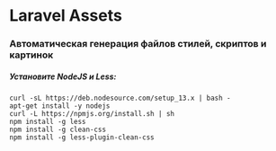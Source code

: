 # Laravel Assets

### Автоматическая генерация файлов стилей, скриптов и картинок
 
##### Установите NodeJS и Less:
 
~~~
curl -sL https://deb.nodesource.com/setup_13.x | bash -
apt-get install -y nodejs
curl -L https://npmjs.org/install.sh | sh
npm install -g less
npm install -g clean-css
npm install -g less-plugin-clean-css
~~~
